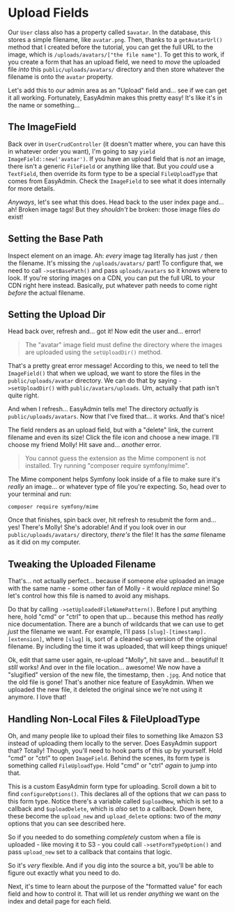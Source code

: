 # Upload Fields

Our `User` class also has a property called `$avatar`. In the database, this
stores a simple filename, like `avatar.png`. Then, thanks to a `getAvatarUrl()`
method that I created before the tutorial, you can get the full URL to the image,
which is `/uploads/avatars/["the file name"]`. To get this to work, if you create a
form that has an upload field, we need to *move* the uploaded file *into* this
`public/uploads/avatars/` directory and then store whatever the filename is onto
the `avatar` property.

Let's add this to *our* admin area as an "Upload" field and... see if we can get
it all working. Fortunately, EasyAdmin makes this pretty easy! It's like it's
in the name or something...

## The ImageField

Back over in `UserCrudController` (it doesn't matter where, you can have this
in whatever order you want), I'm going to say `yield ImageField::new('avatar')`.
If you have an upload field that is *not* an image, there isn't a generic
`FileField` or anything like that. But you *could* use a `TextField`, then
override its form type to be a special `FileUploadType` that comes from
EasyAdmin. Check the `ImageField` to see what it does internally for more details.

*Anyways*, let's see what this does. Head back to the user index page and... ah!
Broken image tags! But they *shouldn't* be broken: those image files *do* exist!

## Setting the Base Path

Inspect element on an image. Ah: *every* image tag literally has just `/`
then the filename. It's missing the `/uploads/avatars/` part! To configure that,
we need to call `->setBasePath()` and pass `uploads/avatars` so it knows where to
look. If you're storing images on a CDN, you can put the full URL to your
CDN right here instead. Basically, put whatever path needs to come right *before*
the actual filename.

## Setting the Upload Dir

Head back over, refresh and... got it! Now edit the user and... error!

> The "avatar" image field must define the directory where the images are uploaded
> using the `setUploadDir()` method.

That's a pretty great error message! According to this, we need to tell the
`ImageField()` that when we upload, we want to store the files in the
`public/uploads/avatar` directory. We can do that by saying `->setUploadDir()` with
`public/avatars/uploads`. Um, actually that path isn't quite right.

And when I refresh... EasyAdmin tells me! The directory *actually* is
`public/uploads/avatars`. Now that I've fixed that... it works. And that's nice!

The field renders as an upload field, but with a "delete" link, the current filename
and even its size! Click the file icon and choose a new image. I'll choose my friend
Molly! Hit save and... *another* error.

> You cannot guess the extension as the Mime component is not installed. Try running
> "composer require symfony/mime".

The Mime component helps Symfony look inside of a file to make sure it's *really*
an image... or whatever type of file you're expecting. So, head over to your terminal
and run:

```terminal
composer require symfony/mime
```

Once that finishes, spin back over, hit refresh to resubmit the form and... yes!
There's Molly! She's adorable! And if you look over in our `public/uploads/avatars/`
directory, *there's* the file! It has the *same* filename as it did on my computer.

## Tweaking the Uploaded Filename

That's... not actually perfect... because if someone *else* uploaded an image
with the same name - some other fan of Molly - it would *replace* mine! So let's
control how this file is named to avoid any mishaps.

Do that by calling `->setUploadedFileNamePattern()`. Before I put anything here,
hold "cmd" or "ctrl" to open that up... because this method has *really* nice
documentation. There are a bunch of wildcards that we can use to get *just* the
filename we want. For example, I'll pass `[slug]-[timestamp].[extension]`, where
`[slug]` is, sort of a cleaned-up version of the original filename. By including
the time it was uploaded, that will keep things unique!

Ok, edit that same user again, re-upload "Molly", hit save and... beautiful! It
*still* works! And over in the file location... awesome! We now have a "slugified"
version of the new file, the timestamp, then `.jpg`. And notice that the old file
is gone! That's another nice feature of EasyAdmin. When we uploaded the new
file, it deleted the original since we're not using it anymore. I love that!

## Handling Non-Local Files & FileUploadType

Oh, and many people like to upload their files to something like Amazon S3 instead
of uploading them locally to the server. Does EasyAdmin support that? Totally! Though,
you'll need to hook parts of this up by yourself. Hold "cmd" or "ctrl" to open
`ImageField`. Behind the scenes, its form type is something called
`FileUploadType`. Hold "cmd" or "ctrl" *again* to jump into that.

This is a custom EasyAdmin form type for uploading. Scroll down a bit to find
`configureOptions()`. This declares all of the options that *we* can pass to this
form type. Notice there's a variable called `$uploadNew`, which is set to a callback
and `$uploadDelete`, which is *also* set to a callback. Down here, these become
the `upload_new` and `upload_delete` options: two of the *many* options that you
can see described here.

So if you needed to do something *completely* custom when a file is uploaded - like
moving it to S3 - you could call `->setFormTypeOption()` and pass `upload_new`
set to a callback that contains that logic.

So it's *very* flexible. And if you dig into the source a bit, you'll be able
to figure out exactly what you need to do.

Next, it's time to learn about the purpose of the "formatted value" for each field
and how to control it. That will let us render *anything* we want on the index
and detail page for each field.
